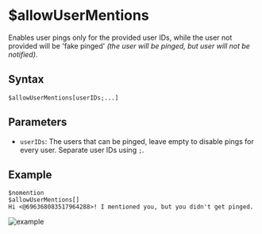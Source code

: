 # $allowUserMentions
Enables user pings only for the provided user IDs, while the user not provided will be 'fake pinged' *(the user will be pinged, but user will not be notified)*.

## Syntax
```
$allowUserMentions[userIDs;...]
```

## Parameters
- `userIDs`: The users that can be pinged, leave empty to disable pings for every user. Separate user IDs using `;`.

## Example
```
$nomention
$allowUserMentions[]
Hi <@696368083517964288>! I mentioned you, but you didn't get pinged.
```

![example](https://user-images.githubusercontent.com/113303649/209945188-a195cda5-9297-46ff-b882-0363f5b4ed28.png)
